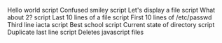 Hello world script
Confused smiley script
Let's display a file script
What about 2? script
Last 10 lines of a file script
First 10 lines of /etc/passwd
Third line iacta script
Best school script
Current state of directory script
Duplicate last line script
Deletes javascript files
